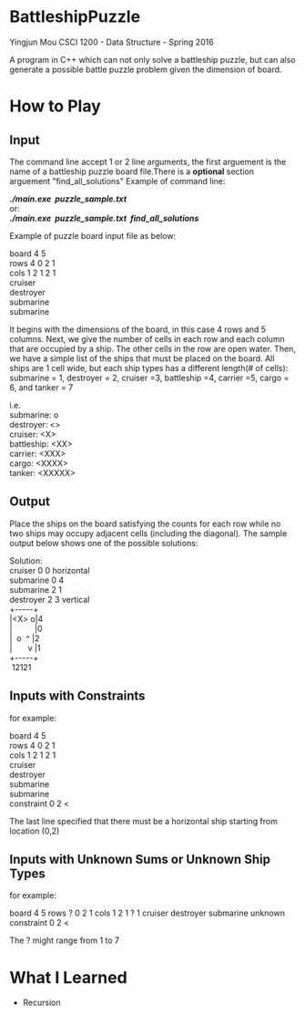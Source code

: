 # BattleshipPuzzle
Yingjun Mou
CSCI 1200 - Data Structure - Spring 2016

A program in C++ which can not only solve a battleship puzzle, but can also generate a possible battle puzzle problem given the dimension of board.

# How to Play
## Input
The command line accept 1 or 2 line arguments, the first arguement is the name of a battleship puzzle board file.There is a __optional__ section arguement "find_all_solutions"
Example of command line:<br />

__*./main.exe*&nbsp;&nbsp;*puzzle_sample.txt*__<br />
or:<br />
__*./main.exe*&nbsp;&nbsp;*puzzle_sample.txt*&nbsp;&nbsp;*find_all_solutions*__<br />

Example of puzzle board input file as below:

board 4 5<br />
rows 4 0 2 1<br />
cols 1 2 1 2 1<br />
cruiser<br />
destroyer<br />
submarine<br />
submarine<br />

It begins with the dimensions of the board, in this case 4 rows and 5 columns. Next, we give the number of cells in each row and each column that are occupied by a ship. The other cells in the row are open water. Then, we have a simple list of the ships that must be placed on the board. All ships are 1 cell wide, but each ship types has a different length(# of cells): submarine = 1, destroyer = 2, cruiser =3, battleship =4, carrier =5, cargo = 6, and tanker = 7

i.e.<br />
submarine: o<br />
destroyer: \<\> <br />
cruiser: \<X\> <br />
battleship: \<XX\> <br />
carrier: \<XXX\> <br />
cargo: \<XXXX\> <br />
tanker: \<XXXXX\> <br />

## Output
Place the ships on the board satisfying the counts for each row while no two ships may occupy adjacent cells (including the diagonal). The sample output below shows one of the possible solutions:<br />

Solution:<br />
cruiser   0 0 horizontal<br />
submarine 0 4<br />
submarine 2 1<br />
destroyer 2 3 vertical<br />
+-----+<br />
|\<X\>&nbsp;o|4<br />
|&nbsp;&nbsp;&nbsp;&nbsp;&nbsp;&nbsp;&nbsp;&nbsp;&nbsp;&nbsp;|0<br />
|&nbsp;&nbsp;o &nbsp;^&nbsp;|2<br />
|&nbsp;&nbsp;&nbsp;&nbsp;&nbsp;&nbsp;&nbsp;v&nbsp;|1<br />
+-----+<br />
&nbsp;12121<br />

## Inputs with Constraints
for example:<br />

board 4 5<br />
rows 4 0 2 1<br />
cols 1 2 1 2 1<br />
cruiser<br />
destroyer<br />
submarine<br />
submarine<br />
constraint 0 2 \<<br />

The last line specified that there must be a horizontal ship starting from location (0,2)

## Inputs with Unknown Sums or Unknown Ship Types
for example:<br />

board 4 5
rows ? 0 2 1
cols 1 2 1 ? 1
cruiser
destroyer
submarine
unknown
constraint 0 2 <

The ? might range from 1 to 7



# What I Learned
* Recursion
